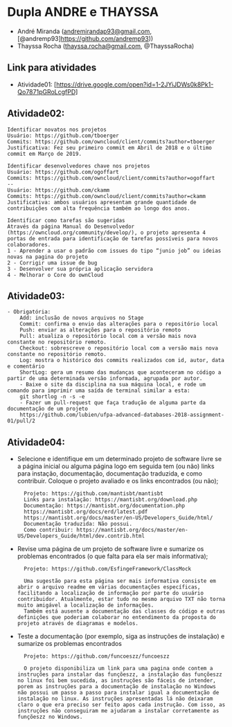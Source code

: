# Dupla ANDRE e THAYSSA
- André Miranda (andremirandap93@gmail.com, [@andremp93]https://github.com/andremp93))
- Thayssa Rocha (thayssa.rocha@gmail.com, @ThayssaRocha)

## Link para atividades

- Atividade01: [https://drive.google.com/open?id=1-2JYiJDWs0k8Pk1-Qo7871pGRoLcgfPD]

## Atividade02: 
    Identificar novatos nos projetos
    Usuário: https://github.com/tboerger
    Commits: https://github.com/owncloud/client/commits?author=tboerger
    Justificativa: Fez seu primeiro commit em Abril de 2018 e o último commit em Março de 2019. 
     
    Identificar desenvolvedores chave nos projetos
    Usuário: https://github.com/ogoffart 
    Commits: https://github.com/owncloud/client/commits?author=ogoffart 
    --
    Usuário: https://github.com/ckamm 
    Commits: https://github.com/owncloud/client/commits?author=ckamm 
    Justificativa: ambos usuários apresentam grande quantidade de contribuições com alta frequência também ao longo dos anos.
    
    Identificar como tarefas são sugeridas
    Através da página Manual do Desenvolvedor (https://owncloud.org/community/develop/), o projeto apresenta 4 portas de entrada para identificação de tarefas possíveis para novos colaboradores. 
    1 - Aprender a usar o padrão com issues do tipo “junio job” ou ideias novas na pagina do projeto
    2 - Corrigir uma issue de bug
    3 - Desenvolver sua própria aplicação servidora
    4 - Melhorar o Core do ownCloud

## Atividade03: 
    - Obrigatória:
        Add: inclusão de novos arquivos no Stage
        Commit: confirma o envio das alterações para o repositório local
        Push: enviar as alterações para o repositório remoto
        Pull: atualiza o repositório local com a versão mais nova constante no repositório remoto.
        Checkout: sobrescreve o repositório local com a versão mais nova constante no repositório remoto.
        Log: mostra o histórico dos commits realizados com id, autor, data e comentário
        ShortLog: gera um resumo das mudanças que aconteceram no código a partir de uma determinada versão informada, agrupada por autor.
        - Baixe o site da disciplina na sua máquina local, e rode um comando para imprimir uma saída de terminal similar a esta:
        git shortlog -n -s -e
        - Fazer um pull-request que faça tradução de alguma parte da documentação de um projeto
        https://github.com/lubien/ufpa-advanced-databases-2018-assignment-01/pull/2
        
        
## Atividade04: 
- Selecione e identifique em um determinado projeto de software livre se a página inicial ou alguma página logo em seguida tem (ou não) links para instação, documentação, documentação traduzida, e como contribuir. Coloque o projeto avaliado e os links encontrados (ou não);

        Projeto: https://github.com/mantisbt/mantisbt
        Links para instalação: https://mantisbt.org/download.php
        Documentação: https://mantisbt.org/documentation.php 
        https://mantisbt.org/docs/erd/latest.pdf 
        https://mantisbt.org/docs/master/en-US/Developers_Guide/html/
        Documentação traduzida: Não possui.
        Como contribuir: https://mantisbt.org/docs/master/en-US/Developers_Guide/html/dev.contrib.html
        
- Revise uma página de um projeto de software livre e sumarize os problemas encontrados (o que falta para ela ser mais informativa);

        Projeto: https://github.com/EsfingeFramework/ClassMock
        
        Uma sugestão para esta página ser mais informativa consiste em abrir o arquivo readme em várias documentações específicas, facilitando a localização de informação por parte do usuário contribuidor. Atualmente, estar tudo no mesmo arquivo TXT não torna muito amigável a localização de informações.
        Também está ausente a documentação das classes do código e outras definições que poderiam colaborar no entendimento da proposta do projeto através de diagramas e modelos.
        
- Teste a documentação (por exemplo, siga as instruções de instalação) e sumarize os problemas encontrados

        Projeto: https://github.com/funcoeszz/funcoeszz
        
        O projeto disponibiliza um link para uma pagina onde contem a instruções para instalar das funçõeszz, a instalação das funçõeszz no linux foi bem sucedida, as instruções são fáceis de intender, porem as instruções para a documentação de instalação no Windows não possui um passo a passo para instalar igual a documentação de instalação no linux. As instruções apresentadas lá não deixaram claro o que era preciso ser feito apos cada instrução. Com isso, as instruções não conseguiram me ajudaram a instalar corretamente as funçõeszz no Windows.
